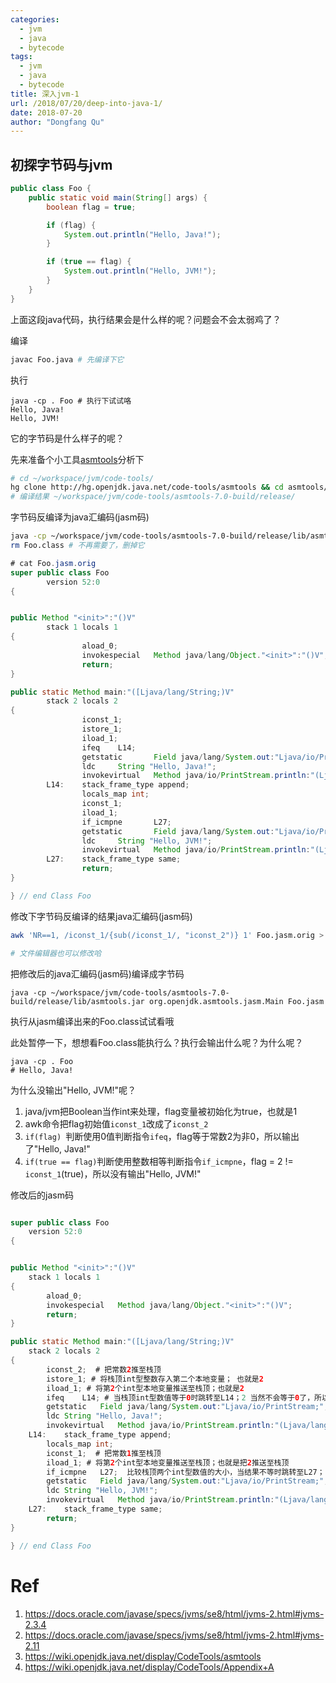 ```yaml
---
categories:
  - jvm
  - java
  - bytecode
tags:
  - jvm
  - java
  - bytecode
title: 深入jvm-1
url: /2018/07/20/deep-into-java-1/
date: 2018-07-20
author: "Dongfang Qu"
---
```



初探字节码与jvm
--------------

```java
public class Foo {
    public static void main(String[] args) {
        boolean flag = true;

        if (flag) {
            System.out.println("Hello, Java!");
        }

        if (true == flag) {
            System.out.println("Hello, JVM!");
        }
    }
}
```

上面这段java代码，执行结果会是什么样的呢？问题会不会太弱鸡了？

编译
```bash
javac Foo.java # 先编译下它
```

执行
```
java -cp . Foo # 执行下试试咯
Hello, Java!
Hello, JVM!
```

它的字节码是什么样子的呢？

先来准备个小工具[asmtools](https://wiki.openjdk.java.net/display/CodeTools/asmtools)分析下

```bash
# cd ~/workspace/jvm/code-tools/
hg clone http://hg.openjdk.java.net/code-tools/asmtools && cd asmtools/build && ant
# 编译结果 ~/workspace/jvm/code-tools/asmtools-7.0-build/release/
```

字节码反编译为java汇编码(jasm码)
```bash
java -cp ~/workspace/jvm/code-tools/asmtools-7.0-build/release/lib/asmtools.jar org.openjdk.asmtools.jdis.Main Foo.class > Foo.jasm.orig
rm Foo.class # 不再需要了，删掉它
```

```java
# cat Foo.jasm.orig
super public class Foo
        version 52:0
{


public Method "<init>":"()V"
        stack 1 locals 1
{
                aload_0;
                invokespecial   Method java/lang/Object."<init>":"()V";
                return;
}

public static Method main:"([Ljava/lang/String;)V"
        stack 2 locals 2
{
                iconst_1;
                istore_1;
                iload_1;
                ifeq    L14;
                getstatic       Field java/lang/System.out:"Ljava/io/PrintStream;";
                ldc     String "Hello, Java!";
                invokevirtual   Method java/io/PrintStream.println:"(Ljava/lang/String;)V";
        L14:    stack_frame_type append; 
                locals_map int;
                iconst_1;
                iload_1;
                if_icmpne       L27;
                getstatic       Field java/lang/System.out:"Ljava/io/PrintStream;";
                ldc     String "Hello, JVM!";
                invokevirtual   Method java/io/PrintStream.println:"(Ljava/lang/String;)V";
        L27:    stack_frame_type same;
                return;
}

} // end Class Foo
```

修改下字节码反编译的结果java汇编码(jasm码)
```bash
awk 'NR==1, /iconst_1/{sub(/iconst_1/, "iconst_2")} 1' Foo.jasm.orig > Foo.jasm # 把第一个iconst_1改为iconst_2

# 文件编辑器也可以修改哈
```

把修改后的java汇编码(jasm码)编译成字节码
```
java -cp ~/workspace/jvm/code-tools/asmtools-7.0-build/release/lib/asmtools.jar org.openjdk.asmtools.jasm.Main Foo.jasm
```

执行从jasm编译出来的Foo.class试试看哦

此处暂停一下，想想看Foo.class能执行么？执行会输出什么呢？为什么呢？
```
java -cp . Foo
# Hello, Java!
```

为什么没输出"Hello, JVM!"呢？

1. java/jvm把Boolean当作int来处理，flag变量被初始化为true，也就是1
1. awk命令把flag初始值`iconst_1`改成了`iconst_2`
1. `if(flag) `判断使用0值判断指令`ifeq`，flag等于常数2为非0，所以输出了"Hello, Java!"
1. `if(true == flag)`判断使用整数相等判断指令`if_icmpne`，flag = 2 != `iconst_1`(true)，所以没有输出"Hello, JVM!"

修改后的jasm码
```java

super public class Foo
	version 52:0
{


public Method "<init>":"()V"
	stack 1 locals 1
{
		aload_0;
		invokespecial	Method java/lang/Object."<init>":"()V";
		return;
}

public static Method main:"([Ljava/lang/String;)V"
	stack 2 locals 2
{
		iconst_2;  # 把常数2推至栈顶
		istore_1; # 将栈顶int型整数存入第二个本地变量； 也就是2
		iload_1; # 将第2个int型本地变量推送至栈顶；也就是2
		ifeq	L14; # 当栈顶int型数值等于0时跳转至L14；2 当然不会等于0了，所以不跳转
		getstatic	Field java/lang/System.out:"Ljava/io/PrintStream;";
		ldc	String "Hello, Java!";
		invokevirtual	Method java/io/PrintStream.println:"(Ljava/lang/String;)V";
	L14:	stack_frame_type append;
		locals_map int;
		iconst_1;  # 把常数1推至栈顶
		iload_1; # 将第2个int型本地变量推送至栈顶；也就是把2推送至栈顶
		if_icmpne	L27;  比较栈顶两个int型数值的大小，当结果不等时跳转至L27； 2 != 1 所以跳到了L27
		getstatic	Field java/lang/System.out:"Ljava/io/PrintStream;";
		ldc	String "Hello, JVM!";
		invokevirtual	Method java/io/PrintStream.println:"(Ljava/lang/String;)V";
	L27:	stack_frame_type same;
		return;
}

} // end Class Foo

```

# Ref
1. https://docs.oracle.com/javase/specs/jvms/se8/html/jvms-2.html#jvms-2.3.4
1. https://docs.oracle.com/javase/specs/jvms/se8/html/jvms-2.html#jvms-2.11
1. https://wiki.openjdk.java.net/display/CodeTools/asmtools
1. https://wiki.openjdk.java.net/display/CodeTools/Appendix+A